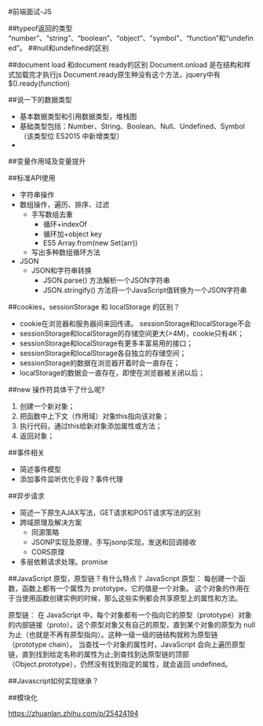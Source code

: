 #前端面试-JS

##typeof返回的类型
“number”、“string”、“boolean”、“object”、"symbol"、“function”和“undefined”。
##null和undefined的区别

##document load 和document ready的区别
Document.onload 是在结构和样式加载完才执行js
Document.ready原生种没有这个方法，jquery中有 $().ready(function)

##说一下的数据类型
+ 基本数据类型和引用数据类型，堆栈图
+ 基础类型包括：Number、String、Boolean、Null、Undefined、Symbol（该类型位 ES2015 中新增类型）
+ 

##变量作用域及变量提升

##标准API使用
+ 字符串操作
+ 数组操作，遍历、排序、过滤
    * 手写数组去重
        - 循环+indexOf
        - 循环加+object key
        - ES5 Array.from(new Set(arr))
    * 写出多种数组循环方法
+ JSON
    * JSON和字符串转换
        - JSON.parse() 方法解析一个JSON字符串
        - JSON.stringify() 方法将一个JavaScript值转换为一个JSON字符串

##cookies，sessionStorage 和 localStorage 的区别？
+ cookie在浏览器和服务器间来回传递。 sessionStorage和localStorage不会
+ sessionStorage和localStorage的存储空间更大(>4M)，cookie只有4K；
+ sessionStorage和localStorage有更多丰富易用的接口；
+ sessionStorage和localStorage各自独立的存储空间；
+ sessionStorage的数据在浏览器开着时会一直存在；
+ localStorage的数据会一直存在，即使在浏览器被关闭以后；

##new 操作符具体干了什么呢?
1. 创建一个新对象；
2. 把函数中上下文（作用域）对象this指向该对象；
3. 执行代码，通过this给新对象添加属性或方法；
4. 返回对象；

##事件相关
+ 简述事件模型
+ 添加事件监听优化手段？事件代理


##异步请求
+ 简述一下原生AJAX写法，GET请求和POST请求写法的区别
+ 跨域原理及解决方案
    * 同源策略
    * JSONP实现及原理，手写jsonp实现，发送和回调接收
    * CORS原理
+ 多层依赖请求处理。promise

##JavaScript 原型，原型链 ? 有什么特点？
JavaScript 原型： 每创建一个函数，函数上都有一个属性为 prototype，它的值是一个对象。 这个对象的作用在于当使用函数创建实例的时候，那么这些实例都会共享原型上的属性和方法。

原型链： 在 JavaScript 中，每个对象都有一个指向它的原型（prototype）对象的内部链接（proto）。这个原型对象又有自己的原型，直到某个对象的原型为 null 为止（也就是不再有原型指向）。这种一级一级的链结构就称为原型链（prototype chain）。 当查找一个对象的属性时，JavaScript 会向上遍历原型链，直到找到给定名称的属性为止;到查找到达原型链的顶部（Object.prototype），仍然没有找到指定的属性，就会返回 undefined。

##Javascript如何实现继承？

##模块化

https://zhuanlan.zhihu.com/p/25424194








